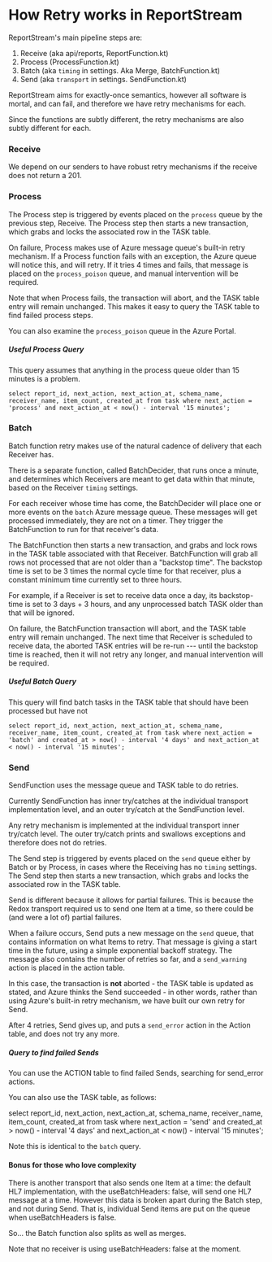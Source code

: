 # How Retry works in ReportStream

ReportStream's main pipeline steps are:
1. Receive (aka api/reports, ReportFunction.kt)
2. Process (ProcessFunction.kt)
3. Batch (aka `timing` in settings.  Aka Merge, BatchFunction.kt)
4. Send (aka `transport` in settings.  SendFunction.kt)

ReportStream aims for exactly-once semantics, however all software is mortal, and can fail, and therefore we have retry mechanisms for each.

Since the functions are subtly different, the retry mechanisms are also subtly different for each.

### Receive

We depend on our senders to have robust retry mechanisms if the receive does not return a 201.

### Process

The Process step is triggered by events placed on the `process` queue by the previous step, Receive.   The Process step then starts a new transaction, which grabs and locks the associated row in the TASK table.

On failure, Process makes use of Azure message queue's built-in retry mechanism.   If a Process function fails with an exception, the Azure queue will notice this, and will retry.  If it tries 4 times and fails, that message is placed on the `process_poison` queue, and manual intervention will be required.

Note that when Process fails, the transaction will abort, and the TASK table entry will remain unchanged.   This makes it easy to query the TASK table to find failed process steps.

You can also examine the `process_poison` queue in the Azure Portal.

##### Useful Process Query

This query assumes that anything in the process queue older than 15 minutes is a problem.


```
select report_id, next_action, next_action_at, schema_name, receiver_name, item_count, created_at from task where next_action = 'process' and next_action_at < now() - interval '15 minutes';
```

### Batch

Batch function retry makes use of the natural cadence of delivery that each Receiver has.

There is a separate function, called BatchDecider, that runs once a minute, and determines which Receivers are meant to get data within that minute, based on the Receiver `timing` settings.  

For each receiver whose time has come, the BatchDecider will place one or more events on the `batch` Azure message queue.   These messages will get processed immediately, they are not on a timer.  They trigger the BatchFunction to run for that receiver's data.

The BatchFunction then starts a new transaction, and grabs and lock rows in the TASK table associated with that Receiver.    BatchFunction will grab all rows not processed that are not older than a "backstop time".   The backstop time is set to be 3 times the normal cycle time for that receiver, plus a constant minimum time currently set to three hours.

For example, if a Receiver is set to receive data once a day, its backstop-time is set to 3 days + 3 hours, and any unprocessed batch TASK older than that will be ignored.

On failure, the BatchFunction transaction will abort, and the TASK table entry will remain unchanged.  The next time that Receiver is scheduled to receive data, the aborted TASK entries will be re-run --- until the backstop time is reached, then it will not retry any longer, and manual intervention will be required.

##### Useful Batch Query

This query will find batch tasks in the TASK table that should have been processed but have not

```
select report_id, next_action, next_action_at, schema_name, receiver_name, item_count, created_at from task where next_action = 'batch' and created_at > now() - interval '4 days' and next_action_at < now() - interval '15 minutes';
```

### Send

SendFunction uses the message queue and TASK table to do retries.

Currently SendFunction has inner try/catches at the individual transport implementation level, and an outer try/catch at the SendFunction level.

Any retry mechanism is implemented at the individual transport inner try/catch level.   The outer try/catch prints and swallows exceptions and therefore does not do retries.

The Send step is triggered by events placed on the `send` queue either by Batch or by Process, in cases where the Receiving has no `timing` settings.   The Send step then starts a new transaction, which grabs and locks the associated row in the TASK table.

Send is different because it allows for partial failures.   This is because the Redox transport required us to send one Item at a time, so there could be (and were a lot of) partial failures.

When a failure occurs, Send puts a new message on the `send` queue, that contains information on what Items to retry.  That message is giving a start time in the future, using a simple exponential backoff strategy.  The message also contains the number of retries so far, and a `send_warning` action is placed in the action table.

In this case, the transaction is __not__ aborted - the TASK table is updated as stated, and Azure thinks the Send succeeded - in other words, rather than using Azure's built-in retry mechanism, we have built our own retry for Send.

After 4 retries, Send gives up, and puts a `send_error` action in the Action table, and does not try any more.

##### Query to find failed Sends

You can use the ACTION table to find failed Sends, searching for send_error actions.

You can also use the TASK table, as follows:

select report_id, next_action, next_action_at, schema_name, receiver_name, item_count, created_at from task where next_action = 'send' and created_at > now() - interval '4 days' and next_action_at < now() - interval '15 minutes';

Note this is identical to the `batch` query.


#### Bonus for those who love complexity

There is another transport that also sends one Item at a time:  the default HL7 implementation, with the useBatchHeaders: false, will send one HL7 message at a time.   However this data is broken apart during the Batch step, and not during Send.  That is, individual Send items are put on the queue when useBatchHeaders is false.

So... the Batch function also splits as well as merges.

Note that no receiver is using useBatchHeaders: false at the moment.


